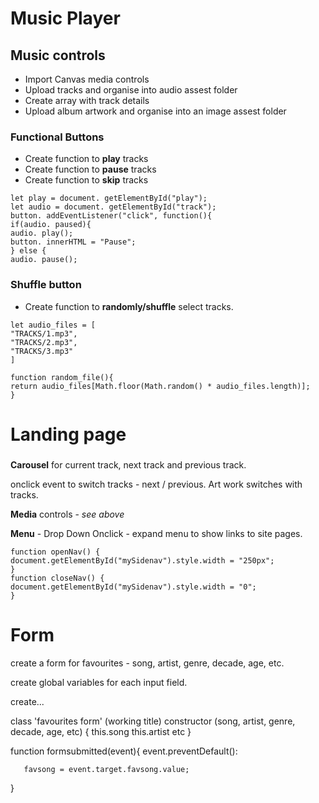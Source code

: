 # Music Player

## Music controls

- Import Canvas media controls
- Upload tracks and organise into audio assest folder
- Create array with track details
- Upload album artwork and organise into an image assest folder

### Functional Buttons

- Create function to **play** tracks
- Create function to **pause** tracks
- Create function to **skip** tracks

 `let play = document. getElementById("play");`  
 `let audio = document. getElementById("track");`   
 `button. addEventListener("click", function(){`  
 `if(audio. paused){`  
 `audio. play();`   
 `button. innerHTML = "Pause";`   
 `} else {`   
 `audio. pause();`  

### Shuffle button

- Create function to **randomly/shuffle** select tracks.

 `let audio_files = [`   
 `"TRACKS/1.mp3",`      
 `"TRACKS/2.mp3",`   
 `"TRACKS/3.mp3"`   
 `]`  

 `function random_file(){`   
  `return audio_files[Math.floor(Math.random() * audio_files.length)];`   
 `}`  



# **Landing page**

###

**Carousel** for current track, next track and previous track. 

onclick event to switch tracks - next / previous. Art work switches with tracks.

**Media** controls - _see above_

**Menu** - Drop Down 
Onclick - expand menu to show links to site pages. 

`function openNav() {`       
 `document.getElementById("mySidenav").style.width = "250px"; `      
`}`       
`function closeNav() { `     
  `document.getElementById("mySidenav").style.width = "0";`      
`}`      

# Form

create a form for favourites - song, artist, genre, decade, age, etc. 

create global variables for each input field.

create...

class 'favourites form' (working title)
       constructor (song, artist, genre, decade, age, etc)
            {
             this.song
             this.artist
             etc
            }
            
   function formsubmitted(event){
       event.preventDefault():
       
       favsong = event.target.favsong.value;
       
   
   }         





